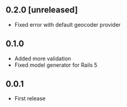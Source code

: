 ## 0.2.0 [unreleased]

- Fixed error with default geocoder provider

## 0.1.0

- Added more validation
- Fixed model generator for Rails 5

## 0.0.1

- First release

